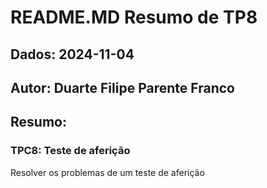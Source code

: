 # README.MD Resumo de TP8
## Dados: 2024-11-04
## Autor: Duarte Filipe Parente Franco
## Resumo:
### TPC8: Teste de aferição
Resolver os problemas de um teste de aferição